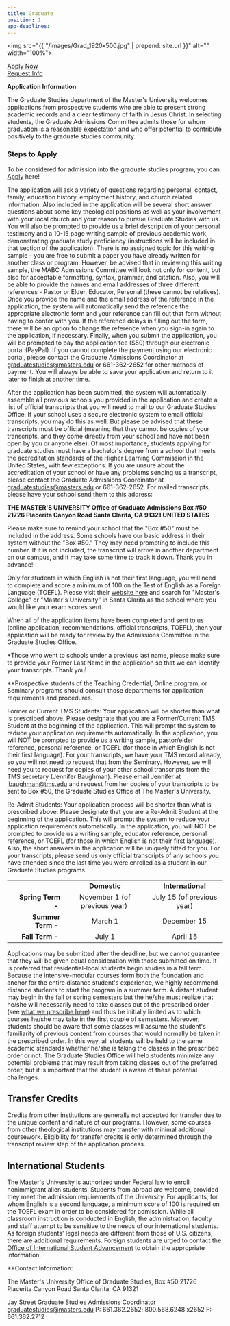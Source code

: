 ```yaml
---
title: Graduate
position: 1
app-deadlines: 
---
```


<img src="{{ "/images/Grad_1920x500.jpg" | prepend: site.url }}" alt="" width="100%">
<div class="row">
<div class="col s12 m4 l3 right admissions-btns">
<a href="https://mastersuniversity.force.com/application/TX_SiteLogin?startURL=%2Fapplication%2FTargetX_Portal__PB" class="btn btn-navy">Apply Now</a><br>
<a href="https://masters.secure.force.com/form/?formid=217725" class="btn btn-navy">Request Info</a>
</div>
</div>

**Application Information**

The Graduate Studies department of the Master's University welcomes applications from prospective students who are able to present strong academic records and a clear testimony of faith in Jesus Christ. In selecting students, the Graduate Admissions Committee admits those for whom graduation is a reasonable expectation and who offer potential to contribute positively to the graduate studies community.

### Steps to Apply

To be considered for admission into the graduate studies program, you can [Apply](https://mastersuniversity.force.com/application/TX_SiteLogin?startURL=%2Fapplication%2FTargetX_Portal__PB) here!

The application will ask a variety of questions regarding personal, contact, family, education history, employment history, and church related information. Also included in the application will be several short answer questions about some key theological positions as well as your involvement with your local church and your reason to pursue Graduate Studies with us. You will also be prompted to provide us a brief description of your personal testimony and a 10-15 page writing sample of previous academic work, demonstrating graduate study proficiency (instructions will be included in that section of the application). There is no assigned topic for this writing sample - you are free to submit a paper you have already written for another class or program. However, be advised that in reviewing this writing sample, the MABC Admissions Committee will look not only for content, but also for acceptable formatting, syntax, grammar, and citation. Also, you will be able to provide the names and email addresses of three different references - Pastor or Elder, Educator, Personal (these cannot be relatives). Once you provide the name and the email address of the reference in the application, the system will automatically send the reference the appropriate electronic form and your reference can fill out that form without having to confer with you. If the reference delays in filling out the form, there will be an option to change the reference when you sign-in again to the application, if necessary. Finally, when you submit the application, you will be prompted to pay the application fee ($50) through our electronic portal (PayPal). If you cannot complete the payment using our electronic portal, please contact the Graduate Admissions Coordinator at [graduatestudies@masters.edu](mailto:graduatestudies@masters.edu) or 661-362-2652 for other methods of payment. You will always be able to save your application and return to it later to finish at another time.

After the application has been submitted, the system will automatically assemble all previous schools you provided in the application and create a list of official transcripts that you will need to mail to our Graduate Studies Office. If your school uses a secure electronic system to email official transcripts, you may do this as well. But please be advised that these transcripts must be official (meaning that they cannot be copies of your transcripts, and they come directly from your school and have not been open by you or anyone else). Of most importance, students applying for graduate studies must have a bachelor's degree from a school that meets the accreditation standards of the Higher Learning Commission in the United States, with few exceptions. If you are unsure about the accreditation of your school or have any problems sending us a transcript, please contact the Graduate Admissions Coordinator at [graduatestudies@masters.edu](mailto:graduatestudies@masters.edu) or 661-362-2652. For mailed transcripts, please have your school send them to this address:

**THE MASTER'S UNIVERSITY
Office of Graduate Admissions Box #50
21726 Placerita Canyon Road
Santa Clarita, CA 91321
UNITED STATES**

Please make sure to remind your school that the "Box #50" must be included in the address. Some schools have our basic address in their system without the "Box #50." They may need prompting to include this number. If it is not included, the transcript will arrive in another department on our campus, and it may take some time to track it down. Thank you in advance!

Only for students in which English is not their first language, you will need to complete and score a minimum of 100 on the Test of English as a Foreign Language (TOEFL). Please visit their [website here](https://www.toeflgoanywhere.org/search-who-accepts-toefl) and search for "Master's College" or "Master's University" in Santa Clarita as the school where you would like your exam scores sent.

When all of the application items have been completed and sent to us (online application, recommendations, official transcripts, TOEFL), then your application will be ready for review by the Admissions Committee in the Graduate Studies Office.

*Those who went to schools under a previous last name, please make sure to provide your Former Last Name in the application so that we can identify your transcripts. Thank you!

**Prospective students of the Teaching Credential, Online program, or Seminary programs should consult those departments for application requirements and procedures.

Former or Current TMS Students: Your application will be shorter than what is prescribed above. Please designate that you are a Former/Current TMS Student at the beginning of the application. This will prompt the system to reduce your application requirements automatically. In the application, you will NOT be prompted to provide us a writing sample, pastor/elder reference, personal reference, or TOEFL (for those in which English is not their first language). For your transcripts, we have your TMS record already, so you will not need to request that from the Seminary. However, we will need you to request for copies of your other school transcripts from the TMS secretary (Jennifer Baughman). Please email Jennifer at [jbaughman@tms.edu](mailto:jbaughman@tms.edu) and request from her copies of your transcripts to be sent to Box #50, the Graduate Studies Office at The Master's University.

Re-Admit Students: Your application process will be shorter than what is prescribed above. Please designate that you are a Re-Admit Student at the beginning of the application. This will prompt the system to reduce your application requirements automatically. In the application, you will NOT be prompted to provide us a writing sample, educator reference, personal reference, or TOEFL (for those in which English is not their first language). Also, the short answers in the application will be uniquely fitted for you. For your transcripts, please send us only official transcripts of any schools you have attended since the last time you were enrolled as a student in our Graduate Studies programs.

<table class="bordered">
<tbody>
<tr>
<td> </td>
<td style="text-align: center;"><strong>  Domestic  </strong></td>
<td style="text-align: center;"><strong>  International  </strong></td>
</tr>
<tr>
<td style="text-align: right;"><strong>    Spring Term - </strong></td>
<td style="text-align: center;">November 1 (of previous year) </td>
<td style="text-align: center;">July 15 (of previous year)</td>
</tr>
<tr>
<td style="text-align: right;"><strong>    Summer Term - </strong></td>
<td style="text-align: center;">March 1</td>
<td style="text-align: center;">December 15</td>
</tr>
<tr>
<td style="text-align: right;"><strong>Fall Term - </strong></td>
<td style="text-align: center;">July 1</td>
<td style="text-align: center;">April 15</td>
</tr>
</tbody>
</table>

Applications may be submitted after the deadline, but we cannot guarantee that they will be given equal consideration with those submitted on time. It is preferred that residential-local students begin studies in a fall term. Because the intensive-modular courses form both the foundation and anchor for the entire distance student's experience, we highly recommend distance students to start the program in a summer term. A distant student may begin in the fall or spring semesters but the he/she must realize that he/she will necessarily need to take classes out of the prescribed order (see [what we prescribe here](http://www.masters.edu/academics/graduate/degree-programs/mabc/program-outline/)) and thus be initially limited as to which courses he/she may take in the first couple of semesters. Moreover, students should be aware that some classes will assume the student's familiarity of previous content from courses that would normally be taken in the prescribed order. In this way, all students will be held to the same academic standards whether he/she is taking the classes in the prescribed order or not. The Graduate Studies Office will help students minimize any potential problems that may result from taking classes out of the preferred order, but it is important that the student is aware of these potential challenges.

## Transfer Credits

Credits from other institutions are generally not accepted for transfer due to the unique content and nature of our programs. However, some courses from other theological institutions may transfer with minimal additional coursework. Eligibility for transfer credits is only determined through the transcript review step of the application process.

## International Students

The Master's University is authorized under Federal law to enroll nonimmigrant alien students. Students from abroad are welcome, provided they meet the admission requirements of the University. For applicants, for whom English is a second language, a minimum score of 100 is required on the TOEFL exam in order to be considered for admission. While all classroom instruction is conducted in English, the administration, faculty and staff attempt to be sensitive to the needs of our international students. As foreign students' legal needs are different from those of U.S. citizens, there are additional requirements. Foreign students are urged to contact the [Office of International Student Advancement](mailto:iso@masters.edu "Office of International Student Advancement") to obtain the appropriate information.

**Contact Information:

The Master's University
Office of Graduate Studies, Box #50
21726 Placerita Canyon Road
Santa Clarita, CA 91321

Jay Street
Graduate Studies Admissions Coordinator
[graduatestudies@masters.edu](mailto:graduatestudies@masters.edu)
P: 661.362.2652; 800.568.6248 x2652 
F: 661.362.2712